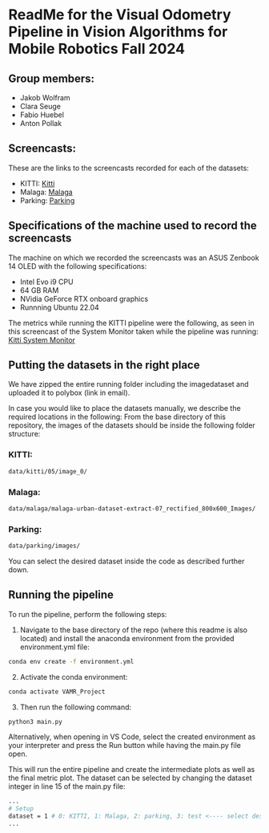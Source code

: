 # ReadMe for the Visual Odometry Pipeline in Vision Algorithms for Mobile Robotics Fall 2024

## Group members:
- Jakob Wolfram
- Clara Seuge
- Fabio Huebel
- Anton Pollak

## Screencasts:
These are the links to the screencasts recorded for each of the datasets:

- KITTI: [Kitti](https://youtu.be/iMiLZzel61M)
- Malaga: [Malaga](https://youtu.be/ksQePvSiVzQ)
- Parking: [Parking](https://youtu.be/6iXwq24SfQY)

## Specifications of the machine used to record the screencasts
The machine on which we recorded the screencasts was an ASUS Zenbook 14 OLED with the following specifications:
- Intel Evo i9 CPU
- 64 GB RAM
- NVidia GeForce RTX onboard graphics
- Runnning Ubuntu 22.04

The metrics while running the KITTI pipeline were the following, as seen in this screencast of the System Monitor taken while the pipeline was running:
[Kitti System Monitor](https://youtu.be/w8Ba_fKGgv0)


## Putting the datasets in the right place
We have zipped the entire running folder including the imagedataset and uploaded it to polybox (link in email).


In case you would like to place the datasets manually, we describe the required locations in the following:
From the base directory of this repository, the images of the datasets should be inside the following folder structure:

### KITTI:
```bash
data/kitti/05/image_0/
```
### Malaga:
```bash
data/malaga/malaga-urban-dataset-extract-07_rectified_800x600_Images/
```
### Parking:
```bash
data/parking/images/
```

You can select the desired dataset inside the code as described further down.

## Running the pipeline
To run the pipeline, perform the following steps:
1. Navigate to the base directory of the repo (where this readme is also located) and install the anaconda environment from the provided environment.yml file:

```bash
conda env create -f environment.yml
```

2. Activate the conda environment:
```bash
conda activate VAMR_Project
```

3. Then run the following command:
```bash
python3 main.py
```

Alternatively, when opening in VS Code, select the created environment as your interpreter and press the Run button while having the main.py file open.

This will run the entire pipeline and create the intermediate plots as well as the final metric plot.
The dataset can be selected by changing the dataset integer in line 15 of the main.py file:
```bash
...
# Setup
dataset = 1 # 0: KITTI, 1: Malaga, 2: parking, 3: test <---- select desired dataset here
...
```